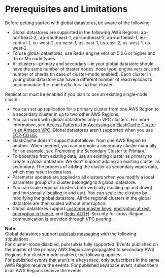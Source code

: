 # Prerequisites and Limitations<a name="Redis-Global-Clusters-Getting-Started"></a>

Before getting started with global datastores, be aware of the following:
+ Global datastores are supported in the following AWS Regions: ap\-northeast\-2;, ap\-southeast\-1, ap\-southeast\-2, ap\-northeast\-1, eu\-central\-1, eu\-west\-2, eu\-west\-1, us\-east\-1, us\-east\-2, us\-west\-1, us\-west\-2\. 
+ To use global datastores, use Redis engine version 5\.0\.6 or higher and R5 or M5 node types\.
+  All clusters—primary and secondary—in your global datastore should have the same number of master nodes, node type, engine version, and number of shards \(in case of cluster\-mode enabled\)\. Each cluster in your global datastore can have a different number of read replicas to accommodate the read traffic local to that cluster\. 

  Replication must be enabled if you plan to use an existing single\-node cluster\.
+ You can set up replication for a primary cluster from one AWS Region to a secondary cluster in up to two other AWS Regions\. 
+ You can work with global datastores only in VPC clusters\. For more information, see [Access Patterns for Accessing an ElastiCache Cluster in an Amazon VPC](elasticache-vpc-accessing.md)\. Global datastores aren't supported when you use [EC2\-Classic](https://docs.aws.amazon.com//AWSEC2/latest/UserGuide/ec2-classic-platform.html)\.
+ ElastiCache doesn't support autofailover from one AWS Region to another\. When needed, you can promote a secondary cluster manually\. For an example, see [Promoting the Secondary Cluster to Primary](Redis-Global-Clusters-Console.md#Redis-Global-Clusters-Console-Promote-Secondary)\. 
+ To bootstrap from existing data, use an existing cluster as primary to create a global datastore\. We don't support adding an existing cluster as secondary\. The process of adding the cluster as secondary wipes data, which may result in data loss\. 
+ Parameter updates are applied to all clusters when you modify a local parameter group of a cluster belonging to a global datastore\. 
+ You can scale regional clusters both vertically \(scaling up and down\) and horizontally \(scaling in and out\)\. You can scale the clusters by modifying the global datastore\. All the regional clusters in the global datastore are then scaled without interruption\.
+ Global datastores support [customer master keys](https://docs.aws.amazon.com/kms/latest/developerguide/concepts.html#master_keys), [encryption at rest](https://docs.aws.amazon.com/AmazonElastiCache/latest/red-ug/at-rest-encryption.html), [encryption in transit](https://docs.aws.amazon.com/AmazonElastiCache/latest/red-ug/in-transit-encryption.html), and [Redis AUTH](https://docs.aws.amazon.com/AmazonElastiCache/latest/red-ug/auth.html)\. Security for cross\-Region communication is provided through [VPC peering](https://docs.aws.amazon.com/vpc/latest/peering/what-is-vpc-peering.html)\. 

**Note**  
Global datastores support [pub/sub messaging](https://docs.aws.amazon.com/AmazonElastiCache/latest/red-ug/elasticache-use-cases.html#elasticache-for-redis-use-cases-messaging) with the following stipulations:  
For cluster\-mode disabled, pub/sub is fully supported\. Events published on the master of the primary AWS Region are propagated to secondary AWS Regions\.
For cluster mode enabled, the following applies:  
For published events that aren't in a keyspace, only subscribers in the same AWS Region receive the events\.
For published keyspace event, subscribers in all AWS Regions receive the events\.